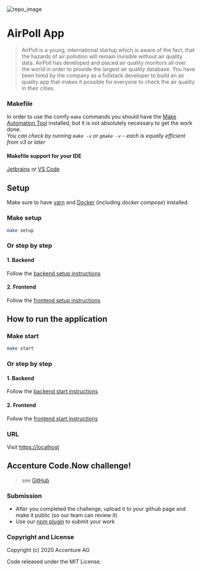 ![repo_image](https://repository-images.githubusercontent.com/325600257/67771200-54e6-11eb-859c-a14b69c75d3c)

# AirPoll App
> AirPoll is a young, international startup which is aware of the fact, that the hazards of air pollution will remain invisible without air quality data. AirPoll has developed and placed air quality monitors all over the world in order to provide the largest air quality database.
You have been hired by the company as a fullstack developer to build an air quality app that makes it possible for everyone to check the air quality in their cities.

### Makefile
In order to use the comfy `make` commands you should have the
[Make Automation Tool](https://www.gnu.org/software/make/manual/make.html) installed,
but it is not absolutely necessary to get the work done.  
*You can check by running `make -v` or `gmake -v` - each is equally efficient from v3 or later*

#### Makefile support for your IDE
[Jetbrains](https://plugins.jetbrains.com/plugin/9333-makefile-support) or
[VS Code](https://marketplace.visualstudio.com/items?itemName=carlos-algms.make-task-provider)

## Setup
Make sure to have [yarn](https://classic.yarnpkg.com/en)
and [Docker](https://docs.docker.com/get-docker/) (including *docker compose*) installed.

### Make setup
```bash
make setup
```

### Or step by step
#### 1. Backend
Follow the [backend setup instructions](./backend/README.md)

#### 2. Frontend
Follow the [frontend setup instructions](./frontend/README.md)

## How to run the application
### Make start
```bash
make start
```

### Or step by step
#### 1. Backend
Follow the [backend start instructions](./backend/README.md)

#### 2. Frontend
Follow the [frontend start instructions](./frontend/README.md)

### URL
Visit [https://localhost](https://localhost)

## Accenture Code.Now challenge!
> see [GitHub](https://github.com/AccentureChallenge/Code.Now)

### Submission
- After you completed the challenge, upload it to your github page and make it public (so our team can review it)
- Use our [npm plugin](https://www.npmjs.com/package/acn-code-now) to submit your work

### Copyright and License

Copyright (c) 2020 Accenture AG

Code released under the MIT License.
